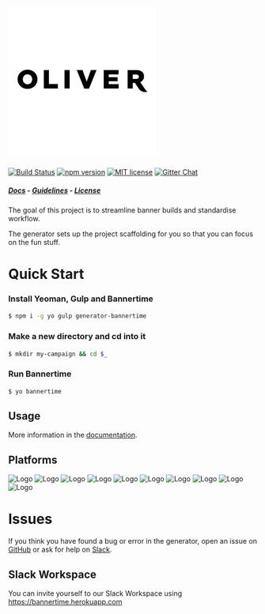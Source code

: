# ![Logo](generators/app/templates/src/base/images/logo.jpg)

[![Build Status](https://travis-ci.org/bannertime/generator-bannertime.svg?branch=master)](https://travis-ci.org/bannertime/generator-bannertime)
[![npm version](http://img.shields.io/npm/v/generator-bannertime.svg?style=flat)](https://npmjs.org/package/generator-bannertime "View this project on npm")
[![MIT license](http://img.shields.io/badge/license-MIT-brightgreen.svg)](https://bannertime.github.io/license)
[![Gitter Chat](http://img.shields.io/badge/chat-online-brightgreen.svg)](https://bannertime.herokuapp.com)

##### [Docs](https://bannertime.github.io/) - [Guidelines](https://bannertime.github.io/guides/contributing) - [License](https://bannertime.github.io/license)

The goal of this project is to streamline banner builds and standardise workflow.

The generator sets up the project scaffolding for you so that you can focus on the fun stuff.


# Quick Start

### Install Yeoman, Gulp and Bannertime

```bash
$ npm i -g yo gulp generator-bannertime
```


### Make a new directory and cd into it

```bash
$ mkdir my-campaign && cd $_
```


### Run Bannertime

```bash
$ yo bannertime
```


## Usage

More information in the [documentation](https://bannertime.github.io/).


## Platforms

![Logo](assets/gulp.png)
![Logo](assets/browsersync.png)
![Logo](assets/sass.png)
![Logo](assets/doubleclick.png)
![Logo](assets/adform.png)
![Logo](assets/sizmek.png)
![Logo](assets/atlas.png)
![Logo](assets/flashtalking.jpg)
![Logo](assets/adwords.png)
![Logo](assets/yeoman.png)


# Issues

If you think you have found a bug or error in the generator, open an issue on [GitHub](https://github.com/bannertime/generator-bannertime/issues) or ask for help on [Slack](https://bannertime.slack.com).

## Slack Workspace
You can invite yourself to our Slack Workspace using https://bannertime.herokuapp.com

